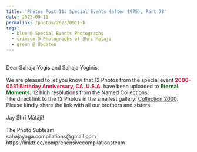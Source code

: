 ```yaml
---
title: 'Photos Post 11: Special Events (after 1975), Part 78'
date: 2023-09-11
permalink: /photos/2023/0911-b
tags:
  - blue @ Special Events Photographs
  - crimson @ Photographs of Shri Mataji
  - green @ Updates
---
```


<p>
<br>
Dear Sahaja Yogis and Sahaja Yoginīs,<br>
<br>
We are pleased to let you know that 12 Photos from the special event <font color="Crimson"><b>2000-0531 Birthday Anniversary, CA, U.S.A.</b></font> have been uploaded to <font color="DarkGreen"><b>Eternal Moments</b></font>: 12 high resolutions from the Named Collections.<br>
The direct link to the 12 Photos in the smallest gallery: <a href="https://eternalmoments.smugmug.com/Collections/Yogi-Mahajan-Collection/2000/"> Collection 2000</a>.<br>
Please kindly share the link with all our brothers and sisters.<br>
<br>
Jay Śhrī Mātājī!<br>
<br>
The Photo Subteam<br>
sahajayoga.compilations@gmail.com<br>
https://linktr.ee/comprehensivecompilationsteam<br>
</p>